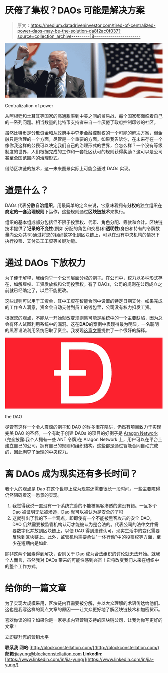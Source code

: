 # 厌倦了集权？DAOs 可能是解决方案

> 原文：<https://medium.datadriveninvestor.com/tired-of-centralized-power-daos-may-be-the-solution-da8f2ac0f037?source=collection_archive---------18----------------------->

![](img/3e574f2f3fdf17396a1d2ae168855d23.png)

Centralization of power

从阿根廷和土耳其等国家的高通胀率到中美之间的贸易战，每个国家都面临着自己的一系列问题。相当数量的比特币支持者来自一个厌倦了政府控制印钞的社区。

虽然比特币是分散资金和从政府手中夺走金融控制权的一个可能的解决方案，但金融只是治理的一个方面，尽管是一个重要的方面。如果我告诉你，在未来存在一个像你我这样的公民可以决定我们自己的治理形式的世界，会怎么样？一个没有等级制度的世界，人们根据完成的工作和一套社区认可的规则获得奖励？这可以是公司甚至全国范围内的治理形式。

借助区块链的技术，这一未来图景实际上可能会通过 DAOs 实现。

# **道是什么？**

DAOs 代表**分散自治组织**。用最简单的定义来说，它意味着拥有**分权**的独立组织在**商定的一套治理规则**下运作，这些规则通过**区块链技术**来执行。

组织的基本组成部分包括但不限于投票权、代币、角色分配、筹款和会计。区块链技术提供了**记录的不变性**(例如:分配的角色和交易)和**透明性**(身份和持有的令牌数量向公众共享)通过将您的组织数字化到区块链上，可以在没有中央机构的情况下执行投票、支付员工工资等关键功能。

# **通过 DAOs 下放权力**

为了便于解释，我给你举一个公司层面分权的例子。在公司中，权力以多种形式存在，如解雇权、工资发放权和公司投票权。有了 DAOs，公司的规则在公司成立之前就已经确定了，以后不能更改。

这些规则可以用于工资单，其中工资在智能合同中设置的特定日期支付。如果完成的工作令人满意，资金会自动支付到员工的钱包里，公司没有权力扣发工资。

根据您的观点，不能从一开始就改变规则集可能是系统中的一个主要缺陷，因为总会有坏人试图利用系统中的漏洞。这在**DAO**的案例中表现得最为明显，一名聪明的黑客设法利用系统窃取了资金。我发现[这篇文章](https://medium.com/swlh/the-story-of-the-dao-its-history-and-consequences-71e6a8a551ee)提供了一个很好的解释。

![](img/6ce1612bfb055979a455ddd21bd12759.png)

the DAO

尽管有这样一个令人震惊的例子和 DAO 的许多潜在陷阱，仍然有项目致力于实现完美 DAO 的圣杯。一个有助于创建 DAOs 的项目的好例子是 [Aragon Network](https://aragon.org/network) (完全披露:我个人拥有一些 ANT 令牌)在 Aragon Network 上，用户可以在平台上建立自己的公司，拥有自己的规则和组织结构。这些都是通过智能合同自动完成的，因此剥夺了治理的中央权力。

# 离 DAOs 成为现实还有多长时间？

我个人的观点是 Dao 在这个世界上成为现实还需要很长一段时间。一些主要障碍仍然阻碍着这一愿景的实现。

1.  我觉得我说一直没有一个系统完善的不能被黑客渗透的道没有错。一旦多个 Dao 被证明无法被渗透，Dao 就可以被认为是安全的了吗
2.  这就引出了我的下一个观点，即即使有一个不能被黑客攻击的安全 DAO，DAO 仍然需要被监管机构认可才能被认为是合法的。代表公司的法律文件需要数字化并放到区块链上，以便 DAO 得到法律认可。现实生活中的变化需要反映到区块链上。此外，监管机构需要承认"一体行动"中的投票权等方面，至少在短期内是如此

除非这两个因素得到解决，否则关于 Dao 成为合法组织的讨论就无法开始。就我个人而言，虽然我对 DAOs 带来的可能性感到兴奋！它将改变我们未来在组织中的整个工作方式。

# 给你的一篇文章

为了实现大规模采用，区块链内容需要被分解，并以大众理解的术语传达给他们。这也是我写这样的观点文章的原因——让大众更好地了解区块链技术和加密货币。

喜欢你读的吗？如果你是一家寻求内容营销支持的区块链公司，让我为你写更好的文章！

[立即提升您的营销水平](http://blockconstellation.com/contact/)

**联系我**
**网站**:[http://blockconstellation.com/](http://blockconstellation.com/)
**邮箱**:jiayung@blockconstellation.com
**LinkedIn:**[https://www.linkedin.com/in/jia-yung/](https://www.linkedin.com/in/jia-yung/)